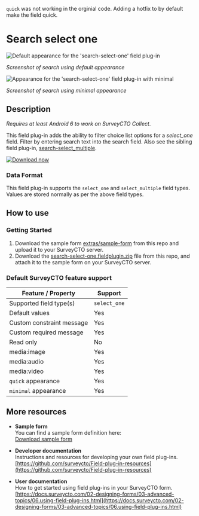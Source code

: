 ``quick`` was not working in the orginial code. Adding a hotfix to by default make the field quick.

# Search select one
![Default appearance for the 'search-select-one' field plug-in](extras/default-search.jpg)

*Screenshot of search using default appearance*

![Appearance for the 'search-select-one' field plug-in with minimal](extras/minimal-search.jpg)

*Screenshot of search using minimal appearance*

## Description

*Requires at least Android 6 to work on SurveyCTO Collect*.

This field plug-in adds the ability to filter choice list options for a *select_one* field. Filter by entering search text into the search field. Also see the sibling field plug-in, [search-select_multiple](https://github.com/surveycto/search-select-multiple).

[![Download now](extras/download-button.png)](https://github.com/surveycto/search-select-one/raw/master/search-select-one.fieldplugin.zip)

### Data Format
This field plug-in supports the `select_one` and `select_multiple` field types.
Values are stored normally as per the above field types.

## How to use

### Getting Started
1. Download the sample form [extras/sample-form](https://github.com/surveycto/search-select-one/raw/master/extras/sample-form/Sample%20Form%20-%20Search%20a%20select_one%20choice%20list.xlsx) from this repo and upload it to your SurveyCTO server.
1. Download the [search-select-one.fieldplugin.zip](https://github.com/surveycto/search-select-one/raw/master/search-select-one.fieldplugin.zip) file from this repo, and attach it to the sample form on your SurveyCTO server.

### Default SurveyCTO feature support

| Feature / Property | Support |
| --- | --- |
| Supported field type(s) | `select_one`|
| Default values | Yes |
| Custom constraint message | Yes |
| Custom required message | Yes |
| Read only | No |
| media:image | Yes |
| media:audio | Yes |
| media:video | Yes |
| `quick` appearance | Yes |
| `minimal` appearance | Yes |

## More resources

* **Sample form**  
You can find a sample form definition here:   
[Download sample form](https://github.com/surveycto/search-select-one/tree/master/extras/sample-form)  

* **Developer documentation**  
Instructions and resources for developing your own field plug-ins.  
[https://github.com/surveycto/Field-plug-in-resources](https://github.com/surveycto/Field-plug-in-resources)

* **User documentation**  
How to get started using field plug-ins in your SurveyCTO form.  
[https://docs.surveycto.com/02-designing-forms/03-advanced-topics/06.using-field-plug-ins.html](https://docs.surveycto.com/02-designing-forms/03-advanced-topics/06.using-field-plug-ins.html)
